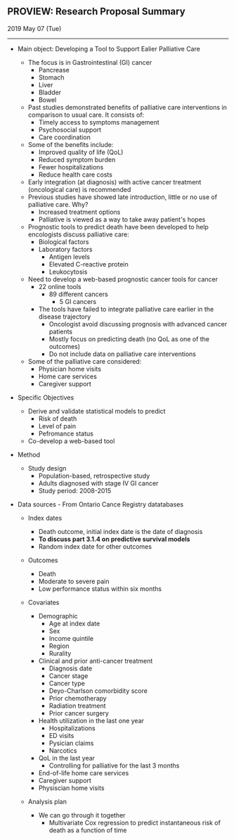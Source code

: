 PROVIEW: Research Proposal Summary
----------------------------------------------------------------------
2019 May 07 (Tue)

----------------------------------------------------------------------

* Main object: Developing a Tool to Support Ealier Palliative Care
	* The focus is in Gastrointestinal (GI) cancer 
		- Pancrease
		- Stomach
		- Liver
		- Bladder
		- Bowel
	* Past studies demonstrated benefits of palliative care interventions in comparison to usual care. It consists of:
		- Timely access to symptoms management
		- Psychosocial support
		- Care coordination
	* Some of the benefits include:
		- Improved quality of life (QoL)
		- Reduced symptom burden
		- Fewer hospitalizations
		- Reduce health care costs
	* Early integration (at diagnosis) with active cancer treatment (oncological care) is recommended
	* Previous studies have showed late introduction, little or no use of palliative care. Why?
		- Increased treatment options
		- Palliative is viewed as a way to take away patient's hopes
	* Prognostic tools to predict death have been developed to help encologists discuss palliative care:
		- Biological factors
		- Laboratory factors
			- Antigen levels
			- Elevated C-reactive protein
			- Leukocytosis
	* Need to develop a web-based prognostic cancer tools for cancer
		- 22 online tools
			- 89 different cancers
				- 5 GI cancers
		- The tools have failed to integrate palliative care earlier in the disease trajectory
			- Oncologist avoid discussing prognosis with advanced cancer patients
			- Mostly focus on predicting death (no QoL as one of the outcomes)
			- Do not include data on palliative care interventions
	* Some of the palliative care considered:
		- Physician home visits
		- Home care services
		- Caregiver support

* Specific Objectives
	- Derive and validate statistical models to predict
		- Risk of death
		- Level of pain
		- Pefromance status
	- Co-develop a web-based tool 

* Method
	* Study design
		- Population-based, retrospective study
		- Adults diagnosed with stage IV GI cancer
		- Study period: 2008-2015

* Data sources
		- From Ontario Cance Registry datatabases
	* Index dates
		- Death outcome, initial index date is the date of diagnosis
		- **To discuss part 3.1.4 on predictive survival models**
		- Random index date for other outcomes
	* Outcomes
		- Death
		- Moderate to severe pain
		- Low performance status within six months
	* Covariates
		- Demographic
			* Age at index date
			* Sex
			* Income quintile
			* Region
			* Rurality
		- Clinical and prior anti-cancer treatment
			* Diagnosis date
			* Cancer stage
			* Cancer type
			* Deyo-Charlson comorbidity score
			* Prior chemotherapy
			* Radiation treatment
			* Prior cancer surgery
		- Health utilization in the last one year
			* Hospitalizations
			* ED visits
			* Pysician claims
			* Narcotics
		- QoL in the last year
			- Controlling for palliative for the last 3 months
		- End-of-life home care services
		- Caregiver support 
		- Physiscian home visits

	* Analysis plan
		- We can go through it together
			- Multivariate Cox regression to predict instantaneous risk of death as a function of time

